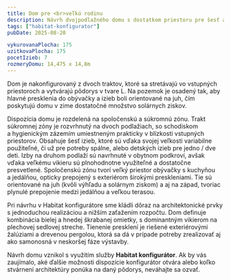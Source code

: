 ```yaml
---
title: Dom pre <br>veľkú rodinu
description: Návrh dvojpodlažného domu s dostatkom priestoru pre šesť a viac člennú rodinu. V Habitat konfigurátore sme vybrali konštrukčne jednoduché detaily a kombináciu hmôt s plochou a sedlovou strechou. Vďaka použitiu širokého vikiera má dom pri pohľade z exteriéru príjemnú mierku a po vstúpení do vnútra svojou veľkosťou príjemne prekvapí.
tags: ["habitat-konfigurator"]
pubDate: 2025-08-20

vykurovanaPlocha: 175
uzitkovaPlocha: 175
pocetIzieb: 7
rozmeryDomu: 14,475 x 14,8m
---
```


Dom je nakonfigurovaný z dvoch traktov, ktoré sa stretávajú vo vstupných priestoroch a vytvárajú pôdorys v tvare L. Na pozemok je osadený tak, aby hlavné presklenia do obývačky a izieb boli orientované na juh, čím poskytujú domu v zime dostatočné množstvo solárnych ziskov. 

Dispozícia domu je rozdelená na spoločenskú a súkromnú zónu. Trakt súkromnej zóny je rozvrhnutý na dvoch podlažiach, so schodiskom a hygienickým zázemím umiestneným prakticky v blízkosti vstupných priestorov. Obsahuje šesť izieb, ktoré sú vďaka svojej veľkosti variabilne použiteľné, či už pre potreby spálne, alebo detských izieb pre jedno / dve deti. Izby na druhom podlaží sú navrhnuté v obytnom podkroví, avšak vďaka veľkému vikieru sú plnohodnotne využiteľné a dostatočne presvetlené. Spoločenskú zónu tvorí veľký priestor obývačky s kuchyňou a jedálňou, opticky prepojený s exteriérom širokými preskleniami. Tie sú orientované na juh (kvôli výhľadu a solárnym ziskom) a aj na západ, tvoriac plynulé prepojenie medzi jedálňou a veľkou terasou.

Pri návrhu v Habitat konfigurátore sme kládli dôraz na architektonické prvky s jednoduchou realizáciou a nižším zaťažením rozpočtu. Dom definuje kombinácia bielej a hnedej škrabanej omietky, s dominantným vikierom na plechovej sedlovej streche. Tienenie presklení je riešené exteriérovými žalúziami a drevenou pergolou, ktorá sa dá v prípade potreby zrealizovať aj ako samonosná v neskoršej fáze výstavby.

Návrh domu vznikol s využitím služby <strong>Habitat konfigurátor</strong>. Ak by vás zaujímalo, aké ďalšie možnosti dispozície konfigurátor otvára alebo koľko stvárnení architektúry ponúka na daný pôdorys, neváhajte sa ozvať. 

